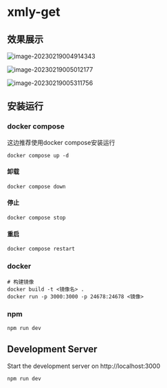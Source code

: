 # xmly-get

## 效果展示

![image-20230219004914343](http://src.star-tears.cn/img-bed/web-202302190049635.png)

![image-20230219005012177](http://src.star-tears.cn/img-bed/web-202302190050274.png)

![image-20230219005311756](http://src.star-tears.cn/img-bed/web-202302190053822.png)

## 安装运行

### docker compose

这边推荐使用docker compose安装运行

```shell
docker compose up -d
```

#### 卸载

```shell
docker compose down
```

#### 停止

```shell
docker compose stop
```

#### 重启

```shell
docker compose restart
```



### docker

```shell
# 构建镜像
docker build -t <镜像名> .
docker run -p 3000:3000 -p 24678:24678 <镜像>
```

### npm

```shell
npm run dev
```



## Development Server

Start the development server on http://localhost:3000

```bash
npm run dev
```
